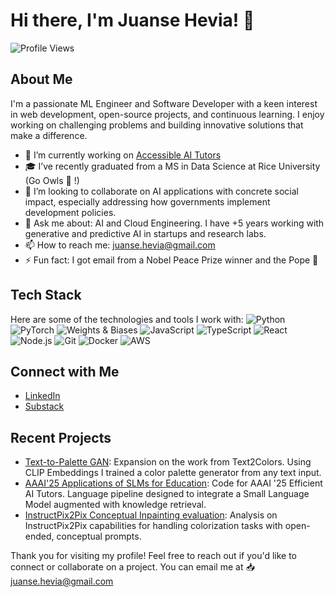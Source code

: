 # Hi there, I'm Juanse Hevia! 👋

![Profile Views](https://komarev.com/ghpvc/?username=JuanseHevia&color=blue)

## About Me

I'm a passionate ML Engineer and Software Developer with a keen interest in web development, open-source projects, and continuous learning. I enjoy working on challenging problems and building innovative solutions that make a difference.

- 🔭 I’m currently working on [Accessible AI Tutors](https://github.com/JuanseHevia/accessible-ai-tutors)
- 🎓 I’ve recently graduated from a MS in Data Science at Rice University (Go Owls 🦉 !)
- 👯 I’m looking to collaborate on AI applications with concrete social impact, especially addressing how governments implement development policies.
- 💬 Ask me about: AI and Cloud Engineering. I have +5 years working with generative and predictive AI in startups and research labs.
- 📫 How to reach me: juanse.hevia@gmail.com
- ⚡ Fun fact: I got email from a Nobel Peace Prize winner and the Pope 🤯

## Tech Stack

Here are some of the technologies and tools I work with:
![Python](https://img.shields.io/badge/-Python-333333?style=flat&logo=python)
![PyTorch](https://img.shields.io/badge/-PyTorch-333333?style=flat&logo=PyTorch)
![Weights & Biases](https://img.shields.io/badge/-Weights%20&%20Biases-333333?style=flat&logo=WeightsAndBiases)
![JavaScript](https://img.shields.io/badge/-JavaScript-333333?style=flat&logo=javascript)
![TypeScript](https://img.shields.io/badge/-TypeScript-333333?style=flat&logo=typescript)
![React](https://img.shields.io/badge/-React-333333?style=flat&logo=react)
![Node.js](https://img.shields.io/badge/-Node.js-333333?style=flat&logo=node.js)
![Git](https://img.shields.io/badge/-Git-333333?style=flat&logo=git)
![Docker](https://img.shields.io/badge/-Docker-333333?style=flat&logo=docker)
![AWS](https://img.shields.io/badge/-AWS-333333?style=flat&logo=amazon-aws)

## Connect with Me

- [LinkedIn](https://www.linkedin.com/in/juanse-hevia)
- [Substack](https://substack.com/@juanhevia)


## Recent Projects

- [Text-to-Palette GAN](https://github.com/JuanseHevia/ConceptGuidedColorization): Expansion on the work from Text2Colors. Using CLIP Embeddings I trained a color palette generator from any text input.
- [AAAI'25 Applications of SLMs for Education](https://github.com/JuanseHevia/quantized-education-v2): Code for AAAI '25 Efficient AI Tutors. Language pipeline designed to integrate a Small Language Model augmented with knowledge retrieval.
- [InstructPix2Pix Conceptual Inpainting evaluation](https://github.com/JuanseHevia/ELEC542-InstructP2P): Analysis on InstructPix2Pix capabilities for handling colorization tasks with open-ended, conceptual prompts.

<!-- BLOG-POST-LIST:START -->

<!-- BLOG-POST-LIST:END -->

Thank you for visiting my profile! Feel free to reach out if you'd like to connect or collaborate on a project.
You can email me at 📥 juanse.hevia@gmail.com

